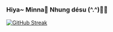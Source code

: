 ### Hiya~ Minna👋 Nhung désu (^.^)🙇‍♀️
[![GitHub Streak](https://github-readme-streak-stats.herokuapp.com/?user=Puppychan)](https://git.io/streak-stats)

<!--
**Puppychan/Puppychan** is a ✨ _special_ ✨ repository because its `README.md` (this file) appears on your GitHub profile.

Here are some ideas to get you started:

- 🔭 I’m currently working on ...
- 🌱 I’m currently learning ...
- 👯 I’m looking to collaborate on ...
- 🤔 I’m looking for help with ...
- 💬 Ask me about ...
- 📫 How to reach me: ...
- 😄 Pronouns: ...
- ⚡ Fun fact: ...
-->
